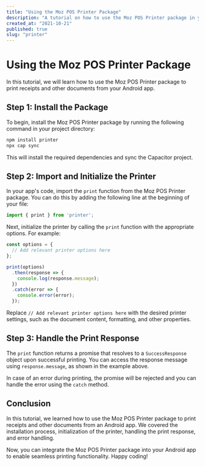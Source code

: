 ```yaml
---
title: "Using the Moz POS Printer Package"
description: "A tutorial on how to use the Moz POS Printer package in your Android app."
created_at: "2021-10-21"
published: true
slug: "printer"
---
```


# Using the Moz POS Printer Package

In this tutorial, we will learn how to use the Moz POS Printer package to print receipts and other documents from your Android app.

## Step 1: Install the Package

To begin, install the Moz POS Printer package by running the following command in your project directory:

```bash
npm install printer
npx cap sync
```

This will install the required dependencies and sync the Capacitor project.

## Step 2: Import and Initialize the Printer

In your app's code, import the `print` function from the Moz POS Printer package. You can do this by adding the following line at the beginning of your file:

```javascript
import { print } from 'printer';
```

Next, initialize the printer by calling the `print` function with the appropriate options. For example:

```javascript
const options = {
  // Add relevant printer options here
};

print(options)
  .then(response => {
    console.log(response.message);
  })
  .catch(error => {
    console.error(error);
  });
```

Replace `// Add relevant printer options here` with the desired printer settings, such as the document content, formatting, and other properties.

## Step 3: Handle the Print Response

The `print` function returns a promise that resolves to a `SuccessResponse` object upon successful printing. You can access the response message using `response.message`, as shown in the example above.

In case of an error during printing, the promise will be rejected and you can handle the error using the `catch` method.

## Conclusion

In this tutorial, we learned how to use the Moz POS Printer package to print receipts and other documents from an Android app. We covered the installation process, initialization of the printer, handling the print response, and error handling.

Now, you can integrate the Moz POS Printer package into your Android app to enable seamless printing functionality. Happy coding!